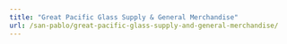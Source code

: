 ```yaml
---
title: "Great Pacific Glass Supply & General Merchandise"
url: /san-pablo/great-pacific-glass-supply-and-general-merchandise/
---
```

